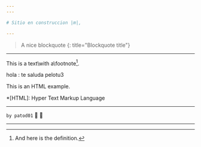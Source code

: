 ```yaml
---
---

# Sitio en construccion |m|,

---
```


> A nice blockquote
{: title="Blockquote title"}

---

This is a text\with a\footnote[^n].

hola
: te saluda pelotu3

This is an HTML
example.

*[HTML]: Hyper Text Markup Language

[^n]: And here is the definition.

---

`by patod01` :ghost: :ghost:

---
